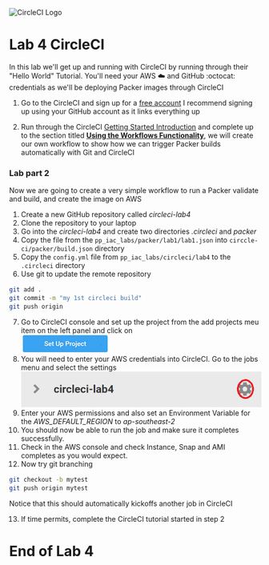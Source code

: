 ![CircleCI Logo](https://res-5.cloudinary.com/crunchbase-production/image/upload/c_lpad,h_256,w_256,f_auto,q_auto:eco/kwaxnksiclrrzxan1qqu)
# Lab 4 CircleCI

In this lab we'll get up and running with CircleCI by running through their "Hello World" Tutorial.
You'll need your AWS :cloud: and GitHub :octocat: credentials as we'll be deploying Packer images through CircleCI

1. Go to the CircleCI and sign up for a [free account](https://circleci.com/signup/)
I recommend signing up using your GitHub account as it links everything up

2. Run through the CircleCI [Getting Started Introduction](https://circleci.com/docs/2.0/getting-started) and complete up to the section titled [**Using the Workflows Functionality**](https://circleci.com/docs/2.0/getting-started/#using-the-workflows-functionality), we will create our own workflow to show how we can trigger Packer builds automatically with Git and CircleCI


### Lab part 2
Now we are going to create a very simple workflow to run a Packer validate and build, and create the image on AWS

1. Create a new GitHub repository called *circleci-lab4*
2. Clone the repository to your laptop
3. Go into the *circleci-lab4* and create two directories *.circleci* and *packer*
4. Copy the file from the ```pp_iac_labs/packer/lab1/lab1.json``` into ```circcle-ci/packer/build.json``` directory
5. Copy the ```config.yml``` file from ```pp_iac_labs/circleci/lab4``` to the ```.circleci``` directory
6. Use git to update the remote repository

```bash
git add .
git commit -m "my 1st circleci build"
git push origin
```
7. Go to CircleCI console and set up the project from the add projects meu item on the left panel and click on   
 ![setup project](../../images/setup_project.PNG)  
8. You will need to enter your AWS credentials into CircleCI. Go to the jobs menu and select the settings
![lab4 settings](../../images/lab4_settings.PNG)
9. Enter your AWS permissions and also set an Environment Variable for the *AWS_DEFAULT_REGION* to *ap-southeast-2*
10. You should now be able to run the job and make sure it completes successfully.
11. Check in the AWS console and check Instance, Snap and AMI completes as you would expect.
12. Now try git branching
```bash
git checkout -b mytest
git push origin mytest
```
Notice that this should automatically kickoffs another job in CircleCI

13. If time permits, complete the CircleCI tutorial started in step 2
# End of Lab 4
